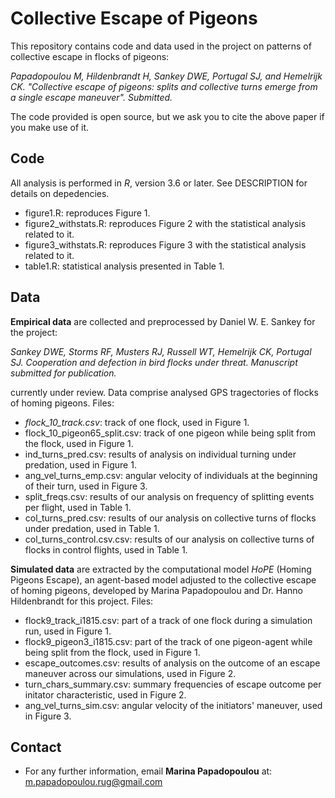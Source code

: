 # Collective Escape of Pigeons

This repository contains code and data used in the project on patterns of collective escape in flocks of pigeons:

*Papadopoulou M, Hildenbrandt H, Sankey DWE, Portugal SJ, and Hemelrijk CK. "Collective escape of pigeons: splits and collective turns emerge from a single escape maneuver". Submitted.*

The code provided is open source, but we ask you to cite the above paper if you make use of it. 

## Code
All analysis is performed in _R_, version 3.6 or later. See DESCRIPTION for details on depedencies. 

- figure1.R: reproduces Figure 1.
- figure2_withstats.R: reproduces Figure 2 with the statistical analysis related to it.
- figure3_withstats.R: reproduces Figure 3 with the statistical analysis related to it.
- table1.R: statistical analysis presented in Table 1. 

## Data

**Empirical data** are collected and preprocessed by Daniel W. E. Sankey for the project:

*Sankey DWE, Storms RF, Musters RJ, Russell WT, Hemelrijk CK, Portugal SJ. Cooperation and defection in bird flocks under threat. Manuscript submitted for publication.*

currently under review. Data comprise analysed GPS tragectories of flocks of homing pigeons. Files:
- _flock_10_track.csv_: track of one flock, used in Figure 1. 
- flock_10_pigeon65_split.csv: track of one pigeon while being split from the flock, used in Figure 1.
- ind_turns_pred.csv: results of analysis on individual turning under predation, used in Figure 1.
- ang_vel_turns_emp.csv: angular velocity of individuals at the beginning of their turn, used in Figure 3.
- split_freqs.csv: results of our analysis on frequency of splitting events per flight, used in Table 1.
- col_turns_pred.csv: results of our analysis on collective turns of flocks under predation, used in Table 1.
- col_turns_control.csv.csv: results of our analysis on collective turns of flocks in control flights, used in Table 1.

**Simulated data** are extracted by the computational model *HoPE* (Homing Pigeons Escape), an agent-based model adjusted to the collective escape of homing pigeons, developed by Marina Papadopoulou and Dr. Hanno Hildenbrandt for this project. Files:

- flock9_track_i1815.csv: part of a track of one flock during a simulation run, used in Figure 1.
- flock9_pigeon3_i1815.csv: part of the track of one pigeon-agent while being split from the flock, used in Figure 1.
- escape_outcomes.csv: results of analysis on the outcome of an escape maneuver across our simulations, used in Figure 2.
- turn_chars_summary.csv: summary frequencies of escape outcome per initator characteristic, used in Figure 2.
- ang_vel_turns_sim.csv: angular velocity of the initiators' maneuver, used in Figure 3.

## Contact
* For any further information, email **Marina Papadopoulou** at: <m.papadopoulou.rug@gmail.com>
